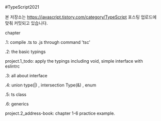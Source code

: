 #TypeScript2021

본 저장소는 https://javascript.tistory.com/category/TypeScript 포스팅 업로드에 맞춰
커밋되고 있습니다.

chapter

.1: compile .ts to .js through command 'tsc'

.2: the basic typings

project.1_todo: apply the typings including void, simple interface with eslintrc

.3: all about interface

.4: union type(|) , intersection Type(&) , enum

.5: ts class

.6: generics

project.2_address-book: chapter 1-6 practice example.
